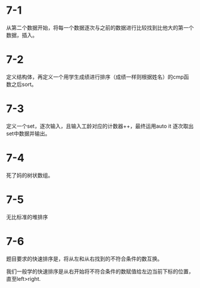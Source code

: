 # 7-1

从第二个数据开始，将每一个数据逐次与之前的数据进行比较找到比他大的第一个数据，插入。

# 7-2

定义结构体，再定义一个用学生成绩进行排序（成绩一样则根据姓名）的cmp函数之后sort。

# 7-3

定义一个set，逐次输入，且输入工龄对应的计数器++，最终运用auto it 逐次取出set中数据并输出。

# 7-4

死了妈的树状数组。

# 7-5

无比标准的堆排序

# 7-6

题目要求的快速排序是，将从左和从右找到的不符合条件的数互换。

我们一般学的快速排序是从右开始将不符合条件的数赋值给左边当前下标的位置，直至left>right.